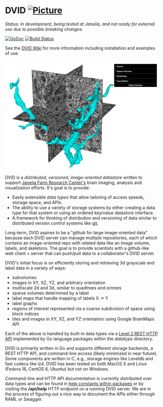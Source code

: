 DVID       [![Picture](https://raw.github.com/janelia-flyem/janelia-flyem.github.com/master/images/HHMI_Janelia_Color_Alternate_180x40.png)](http://www.janelia.org)
====

*Status: In development, being tested at Janelia, and not ready for external use due to possible breaking changes.*

[![GoDoc](https://godoc.org/github.com/janelia-flyem/dvid?status.png)](https://godoc.org/github.com/janelia-flyem/dvid) [![Build Status](https://drone.io/github.com/janelia-flyem/dvid/status.png)](https://drone.io/github.com/janelia-flyem/dvid/latest)

See the [DVID Wiki](https://github.com/janelia-flyem/dvid/wiki) for more information including installation and examples of use.

![Web app for 3d inspection being served from and sending requests to DVID](/images/webapp.png)

DVID is a *distributed, versioned, image-oriented datastore* written to support 
[Janelia Farm Research Center's](http://www.janelia.org) brain imaging, analysis and 
visualization efforts.  It's goal is to provide:

* Easily extensible *data types* that allow tailoring of access speeds, storage space, and APIs.
* The ability to use a variety of storage systems by either creating a data type for that system or using an ordered key/value datastore interface.
* A framework for thinking of distribution and versioning of data similar to distributed version 
control systems like [git](http://git-scm.com).

Long-term, DVID aspires to be a "github for large image-oriented data" because each DVID
server can manage multiple repositories, each of which contains an image-oriented repo
with related data like an image volume, labels, and skeletons.  The goal is to provide scientists 
with a github-like web client + server that can push/pull data to a collaborator's DVID server.

DVID's initial focus is on efficiently storing and retrieving 3d grayscale and label data in a 
variety of ways:

* subvolumes
* images in XY, XZ, YZ, and arbitrary orientation
* multiscale 2d and 3d, similar to quadtrees and octrees
* sparse volumes determined by a label
* label maps that handle mapping of labels X -> Y
* label graphs
* regions of interest represented via a coarse subdivision of space using block indices
* tiles and images in XY, XZ, and YZ orientation using Google BrainMaps API

Each of the above is handled by built-in data types via a
[Level 2 REST HTTP API](http://martinfowler.com/articles/richardsonMaturityModel.html)
implemented by Go language packages within the *datatype* directory.

DVID is primarily written in Go and supports different storage backends, a REST HTTP API,
and command-line access (likely minimized in near future).  Some components are written in 
C, e.g., storage engines like Leveldb and fast codecs like lz4.  DVID has been tested on 
both MacOS X and Linux (Fedora 16, CentOS 6, Ubuntu) but not on Windows.

Command-line and HTTP API documentation is currently distributed over data types and can be 
found in [help constants within packages](https://github.com/janelia-flyem/dvid/blob/master/datatype/labelvol/labelvol.go#L34) 
or by visiting the **/api/help**
HTTP endpoint on a running DVID server.  We are in the process of 
figuring out a nice way to document the APIs either through RAML or Swagger.
